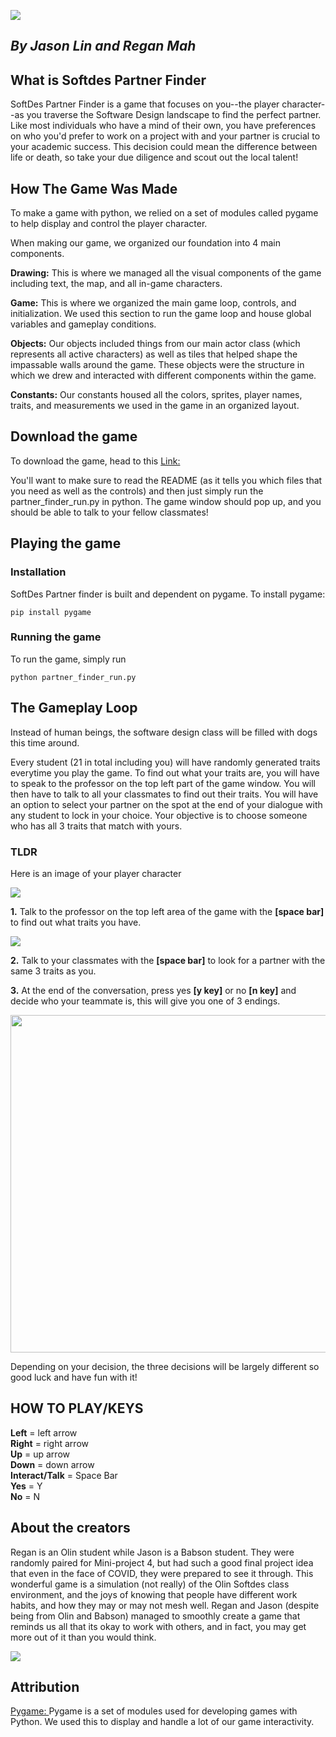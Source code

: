 ![](https://imgur.com/frLAQFq.png)

##          <em>By Jason Lin and Regan Mah</em>

## <strong>What is Softdes Partner Finder</strong>

SoftDes Partner Finder is a game that focuses on you--the player character--as you traverse the Software Design landscape to find the perfect partner. Like most individuals who have a mind of their own, you have preferences on who you'd prefer to work on a project with and your partner is crucial to your academic success. This decision could mean the difference between life or death, so take your due diligence and scout out the local talent!

## <strong>How The Game Was Made</strong>

To make a game with python, we relied on a set of modules called pygame to help display and control the player character. <br>

When making our game, we organized our foundation into 4 main components.

<strong>Drawing:</strong> This is where we managed all the visual components of the game including text, the map, and all in-game characters.<br> 


<strong>Game:</strong> This is where we organized the main game loop, controls, and initialization. We used this section to run the game loop and house global variables and gameplay conditions. 

<strong>Objects:</strong> Our objects included things from our main actor class (which represents all active characters) as well as tiles that helped shape the impassable walls around the game. These objects were the structure in which we drew and interacted with different components within the game.<br>

<strong>Constants:</strong> Our constants housed all the colors, sprites, player names, traits, and measurements we used in the game in an organized layout.

## <strong>Download the game</strong>

To download the game, head to this [Link:](https://github.com/sd2020spring/DepthProject-regan-jason) <br>

You'll want to make sure to read the README (as it tells you which files that you need as well as the controls) and then just simply run the partner_finder_run.py in python. The game window should pop up, and you should be able to talk to your fellow classmates!

## <strong>Playing the game</strong>

### <strong>Installation</strong> 
SoftDes Partner finder is built and dependent on pygame. To install pygame:
```
pip install pygame
```

### <strong>Running the game</strong>
To run the game, simply run
```
python partner_finder_run.py
```

## <strong>The Gameplay Loop</strong>

Instead of human beings, the software design class will be filled with dogs this time around. <br>

Every student (21 in total including you) will have randomly generated traits everytime you play the game. To find out what your traits are, you will have to speak to the professor on the top left part of the game window. You will then have to talk to all your classmates to find out their traits. You will have an option to select your partner on the spot at the end of your dialogue with any student to lock in your choice. Your objective is to choose someone who has all 3 traits that match with yours.

### TLDR
Here is an image of your player character

![](https://imgur.com/S4vNPDy.png)

<strong>1.</strong> Talk to the professor on the top left area of the game with the <strong>[space bar]</strong> to find out what traits you have.

![](https://imgur.com/d1jDxBk.png)

<strong>2.</strong> Talk to your classmates with the <strong>[space bar]</strong> to look for a partner with the same 3 traits as you. 

<strong>3.</strong> At the end of the conversation, press yes <strong>[y key]</strong> or no <strong>[n key]</strong> and decide who your teammate is, this will give you one of 3 endings.

<img src="https://media.giphy.com/media/TcfCBcitbfPxrWkrfF/giphy.gif" width="960" height="540" />


Depending on your decision, the three decisions will be largely different so good luck and have fun with it!

## <strong>HOW TO PLAY/KEYS</strong>

<strong>Left</strong> = left arrow <br>
<strong>Right</strong> = right arrow <br>
<strong>Up</strong> = up arrow <br>
<strong>Down</strong> = down arrow <br> 
<strong>Interact/Talk</strong> = Space Bar <br>
<strong>Yes</strong> = Y <br> 
<strong>No</strong> = N <br>


## <strong>About the creators</strong>

Regan is an Olin student while Jason is a Babson student. They were randomly paired for Mini-project 4, but had such a good final project idea that even in the face of COVID, they were prepared to see it through. This wonderful game is a simulation (not really) of the Olin Softdes class environment, and the joys of knowing that people have different work habits, and how they may or may not mesh well. Regan and Jason (despite being from Olin and Babson) managed to smoothly create a game that reminds us all that its okay to work with others, and in fact, you may get more out of it than you would think.

![](https://imgur.com/9CHuYq2.png)

## <strong>Attribution</strong>
[Pygame: ](https://www.pygame.org/docs/)Pygame is a set of modules used for developing games with Python. We used this to display and handle a lot of our game interactivity.
